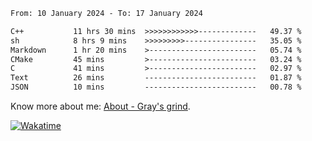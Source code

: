 <!--START_SECTION:waka-->

```txt
From: 10 January 2024 - To: 17 January 2024

C++           11 hrs 30 mins  >>>>>>>>>>>>-------------   49.37 %
sh            8 hrs 9 mins    >>>>>>>>>----------------   35.05 %
Markdown      1 hr 20 mins    >------------------------   05.74 %
CMake         45 mins         >------------------------   03.24 %
C             41 mins         >------------------------   02.97 %
Text          26 mins         -------------------------   01.87 %
JSON          10 mins         -------------------------   00.78 %
```

<!--END_SECTION:waka-->

<!-- [![grayxu's github stats](https://github-readme-stats.vercel.app/api?username=grayxu&count_private=true&show_icons=true)](https://github.com/grayxu) -->

Know more about me: [About - Gray's grind](https://www.grayxu.cn/).
<p align="left">
  <a href="https://wakatime.com/@grayxu" target="_blank">
    <img alt="Wakatime" src="https://wakatime.com/badge/user/c69eb31e-43a1-463f-8968-c3449e386f57.svg"/>
  </a>
</p>

